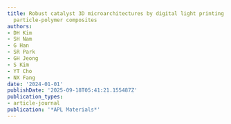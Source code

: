 ```yaml
---
title: Robust catalyst 3D microarchitectures by digital light printing with ceramic
  particle-polymer composites
authors:
- DH Kim
- SH Nam
- G Han
- SR Park
- GH Jeong
- S Kim
- YT Cho
- NX Fang
date: '2024-01-01'
publishDate: '2025-09-18T05:41:21.155487Z'
publication_types:
- article-journal
publication: '*APL Materials*'
---
```

